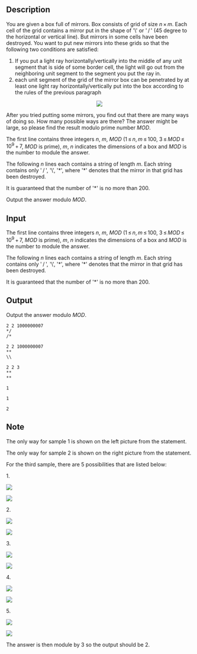 ## Description

<div><p>You are given a box full of mirrors. Box consists of grid of size <span class="tex-span"><i>n</i> × <i>m</i></span>. Each cell of the grid contains a mirror put in the shape of '<span class="tex-span">\</span>' or '<span class="tex-span"> / </span>' (<span class="tex-span">45</span> degree to the horizontal or vertical line). But mirrors in some cells have been destroyed. You want to put new mirrors into these grids so that the following two conditions are satisfied:</p><ol> <li> If you put a light ray horizontally/vertically into the middle of any unit segment that is side of some border cell, the light will go out from the neighboring unit segment to the segment you put the ray in.</li><li> each unit segment of the grid of the mirror box can be penetrated by at least one light ray horizontally/vertically put into the box according to the rules of the previous paragraph </li></ol><center> <img class="tex-graphics" src="file://TtQdhgmn.png" style="max-width: 100.0%;max-height: 100.0%;"> </center><p>After you tried putting some mirrors, you find out that there are many ways of doing so. How many possible ways are there? The answer might be large, so please find the result modulo prime number <span class="tex-span"><i>MOD</i></span>.</p></div><div class="input-specification"><p>The first line contains three integers <span class="tex-span"><i>n</i></span>, <span class="tex-span"><i>m</i></span>, <span class="tex-span"><i>MOD</i></span> (<span class="tex-span">1 ≤ <i>n</i>, <i>m</i> ≤ 100</span>, <span class="tex-span">3 ≤ <i>MOD</i> ≤ 10<sup class="upper-index">9</sup> + 7</span>, <span class="tex-span"><i>MOD</i></span> is prime), <span class="tex-span"><i>m</i></span>, <span class="tex-span"><i>n</i></span> indicates the dimensions of a box and <span class="tex-span"><i>MOD</i></span> is the number to module the answer.</p><p>The following <span class="tex-span"><i>n</i></span> lines each contains a string of length <span class="tex-span"><i>m</i></span>. Each string contains only '<span class="tex-span"> / </span>', '<span class="tex-span">\</span>', '*', where '*' denotes that the mirror in that grid has been destroyed. </p><p>It is guaranteed that the number of '*' is no more than <span class="tex-span">200</span>.</p></div><div class="output-specification"><p>Output the answer modulo <span class="tex-span"><i>MOD</i></span>.</p></div>

## Input

<p>The first line contains three integers <span class="tex-span"><i>n</i></span>, <span class="tex-span"><i>m</i></span>, <span class="tex-span"><i>MOD</i></span> (<span class="tex-span">1 ≤ <i>n</i>, <i>m</i> ≤ 100</span>, <span class="tex-span">3 ≤ <i>MOD</i> ≤ 10<sup class="upper-index">9</sup> + 7</span>, <span class="tex-span"><i>MOD</i></span> is prime), <span class="tex-span"><i>m</i></span>, <span class="tex-span"><i>n</i></span> indicates the dimensions of a box and <span class="tex-span"><i>MOD</i></span> is the number to module the answer.</p><p>The following <span class="tex-span"><i>n</i></span> lines each contains a string of length <span class="tex-span"><i>m</i></span>. Each string contains only '<span class="tex-span"> / </span>', '<span class="tex-span">\</span>', '*', where '*' denotes that the mirror in that grid has been destroyed. </p><p>It is guaranteed that the number of '*' is no more than <span class="tex-span">200</span>.</p>

## Output

<p>Output the answer modulo <span class="tex-span"><i>MOD</i></span>.</p>





```input1
2 2 1000000007
*/
/*

```




```input2
2 2 1000000007
**
\\
```




```input3
2 2 3
**
**

```




```output1
1

```




```output2
1
```




```output3
2

```



## Note

<p>The only way for sample 1 is shown on the left picture from the statement.</p><p>The only way for sample 2 is shown on the right picture from the statement.</p><p>For the third sample, there are <span class="tex-span">5</span> possibilities that are listed below: </p><p>1.</p><p><span class="tex-font-style-tt"><img align="middle" class="tex-formula" src="file://RBrFMqx5.png" style="max-width: 100.0%;max-height: 100.0%;"></span></p><p><span class="tex-font-style-tt"><img align="middle" class="tex-formula" src="file://xFFBu5tq.png" style="max-width: 100.0%;max-height: 100.0%;"></span></p><p>2.</p><p><span class="tex-font-style-tt"><img align="middle" class="tex-formula" src="file://o6VAoI4x.png" style="max-width: 100.0%;max-height: 100.0%;"></span></p><p><span class="tex-font-style-tt"><img align="middle" class="tex-formula" src="file://p2t76Pwj.png" style="max-width: 100.0%;max-height: 100.0%;"></span></p><p>3.</p><p><span class="tex-font-style-tt"><img align="middle" class="tex-formula" src="file://DiCgtG1M.png" style="max-width: 100.0%;max-height: 100.0%;"></span></p><p><span class="tex-font-style-tt"><img align="middle" class="tex-formula" src="file://bmNPFB72.png" style="max-width: 100.0%;max-height: 100.0%;"></span></p><p>4.</p><p><span class="tex-font-style-tt"><img align="middle" class="tex-formula" src="file://BwIPuskn.png" style="max-width: 100.0%;max-height: 100.0%;"></span></p><p><span class="tex-font-style-tt"><img align="middle" class="tex-formula" src="file://fjOMi2xg.png" style="max-width: 100.0%;max-height: 100.0%;"></span></p><p>5.</p><p><span class="tex-font-style-tt"><img align="middle" class="tex-formula" src="file://8esyjWra.png" style="max-width: 100.0%;max-height: 100.0%;"></span></p><p><span class="tex-font-style-tt"><img align="middle" class="tex-formula" src="file://zGArP2u2.png" style="max-width: 100.0%;max-height: 100.0%;"></span></p><p>The answer is then module by <span class="tex-span">3</span> so the output should be <span class="tex-span">2</span>.</p>
